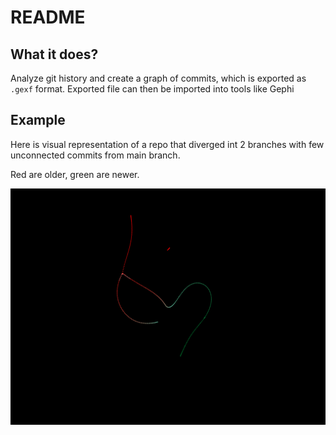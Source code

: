 # README

## What it does?

Analyze git history and create a graph of commits, which is exported as `.gexf` format. Exported file can then be imported into tools like Gephi

## Example 

Here is visual representation of a repo that diverged int 2 branches with few unconnected commits from main branch.

Red are older, green are newer.

![Output](resources/example_out.png)